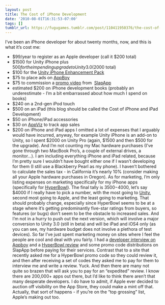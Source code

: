 ```yaml
---
layout: post
title: The Cost of iPhone Development
date: '2010-08-01T16:31:53-07:00'
tags: []
tumblr_url: https://fugugames.tumblr.com/post/110411950376/the-cost-of-iphone-development
---
```

I’ve been an iPhone developer for about twenty months, now, and this is what it’s cost me:

- $99/year to register as an Apple developer (call it $200 total)
- $1500 for Unity iPhone plus $500 for the impending upgrade to Unity 3.0 ($2000 total)
- $100 for the [Unity iPhone Enhancement Pack](http://stinkbot.com/)
- $75 to place ads on [AppBoy](http://appboy.com/)
- $75 to commission a [promo video](http://www.youtube.com/watch?v=5O7QDG12Fxc) from&nbsp; [SlapApp](http://slappapp.com/)
- estimated $200 on iPhone development books (probably an underestimate - I’m a bit embarrassed about how much I spend on books)
- $240 on a 2nd-gen iPod touch
- $500 on an iPad (this blog should be called the Cost of iPhone and iPad Development)
- $50 on iPhone/iPad accessories
- $30 on [AppViz](http://appviz.com/) to track app sales
- $200 on iPhone and iPad apps
I omitted a lot of expenses that I arguably would have incurred, anyway, for example Unity iPhone is an add-on to Unity, so I spent $2000 on Unity Pro (again, $1500 and then $500 for the upgrade). And I’m not counting my Mac hardware purchases (I’ve gone through two MacBook Pro’s, a couple of external drives, a monitor…). I am including everything iPhone and iPad related, because I’m pretty sure I wouldn’t have bought either one if I wasn’t developing for them (I still use a Blackberry Pearl as my phone). I haven’t bothered to calculate the sales tax - in California it’s nearly 10% (consider making all your Apple hardware purchases in Oregon). As for marketing, I’m only listing expenses on marketing specifically for my iPhone apps (specifically for [HyperBowl](http://itunes.apple.com/us/app/hyperbowl/id344209253?mt=8)). The final tally is $3500-$4000, let’s say $4000 if I really have to pick a number, with the most going to [Unity](http://unity3d.com/), second most going to Apple, and the least going to marketing. That should probably change, especially since HyperBowl seems to be at a stage where it’s getting predominantly five-star ratings from buyers, so features (or bugs) don’t seem to be the obstacle to increased sales. And I’m not in a hurry to push out the next version, which will involve a major conversion to Unity 3.0 (still in beta) and will be iPad and iOS4 only (as you can see, my hardware budget does not involve a plethora of test devices). So far I’ve just spent marketing money on sites where I feel the people are cool and deal with you fairly. I had a [developer interview on Appboy](http://blog.appboy.com/2009/11/interview-philip-chu-they-dont-make-em-like-they-used-to/) and a [HyperBowl review](http://www.slapapp.com/hyperbowl) and some promo code distributions on SlapApp before paying for their services. Contrast that to a site that recently asked me for a HyperBowl promo code so they could review it, and then after receiving a set of codes they asked me to pay for them to interview me and write a review. Yuck. And then there are many not quite so brazen that will ask you to pay for an “expedited” review. I know there are 200,000+ apps out there, but I’d like to think there aren’t that many desperate developers. I do have to admit, if Apple ever decided to auction off visibility on the App Store, they could make a mint off that. Actually, that sort of happens - if you’re on the “top grossing” list, Apple’s making out too.
